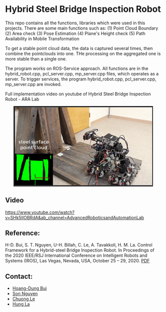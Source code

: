 # Hybrid Steel Bridge Inspection Robot
This repo contains all the functions, libraries which were used in this projects. There are some main functions such as:
(1) Point Cloud Boundary
(2) Area check
(3) Pose Estimation
(4) Plane's Height check
(5) Path Availability in Mobile Transformation 

  To get a stable point cloud data, the data is captured several times, then combine the pointclouds into one. THe processing on the aggregated one is more stable than a single one.

The program works on ROS-Service approach. All functions are in the hybrid_robot.cpp, pcl_server.cpp, mp_server.cpp files, which operates as a server. To trigger services, the program hybrid_robot.cpp, pcl_server.cpp, mp_server.cpp are invoked.


Full implementation video on youtube of Hybrid Steel Bridge Inspection Robot - ARA Lab
<p align="center">
<a href="https://www.youtube.com/watch?v=SHk5IIOBRdA&feature=youtu.be" 
target="_blank"><img src="/images/HybridRobot.gif" width="450" 
alt="Hybrid Steel Bridge Inspection Robot" width="450"/></a>
</p>

## Video
https://www.youtube.com/watch?v=SHk5IIOBRdA&ab_channel=AdvancedRoboticsandAutomationLab

## Reference:
H-D. Bui, S. T. Nguyen, U-H. Billah, C. Le, A. Tavakkoli, H. M. La. Control Framework for a Hybrid-steel Bridge Inspection Robot. In Proceedings of the 2020 IEEE/RSJ International Conference on Intelligent Robots and Systems (IROS), Las Vegas, Nevada, USA, October 25 – 29, 2020. [PDF](https://ara.cse.unr.edu/wp-content/uploads/2014/12/IROS2020-Bui-et-al.pdf) 

## Contact:
- [Hoang-Dung Bui](https://github.com/buivn)
- [Son Nguyen](thanhson@nevada.unr.edu)
- [Chuong Le](cle@nevada.unr.edu)
- [Hung La](mailto:hla@unr.edu)
